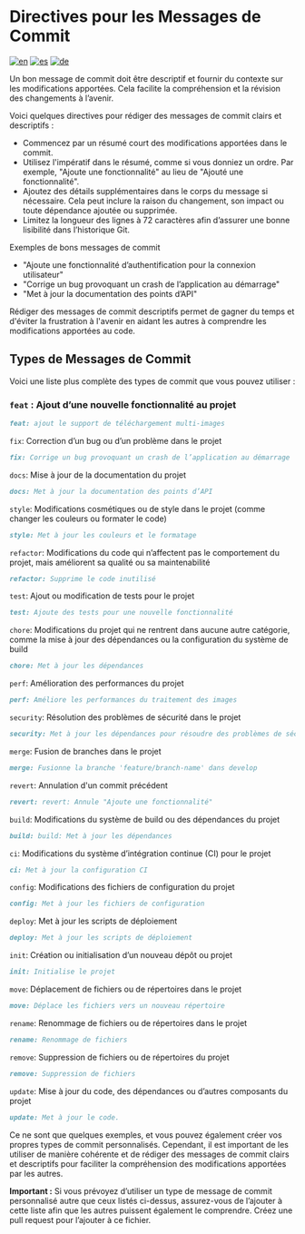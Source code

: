 # Directives pour les Messages de Commit
<!--
Support multi-langue pour COMMIT_MESSAGE_GUIDELINES
-->

[![en](https://img.shields.io/badge/lang-en-red.svg)](../../COMMIT_MESSAGE_GUIDELINES.md)
[![es](https://img.shields.io/badge/lang-es-yellow.svg)](COMMIT_MESSAGE_GUIDELINES.es.md)
[![de](https://img.shields.io/badge/lang-de-black.svg)](COMMIT_MESSAGE_GUIDELINES.de.md)

Un bon message de commit doit être descriptif et fournir du contexte sur les modifications apportées. Cela facilite la compréhension et la révision des changements à l’avenir.

Voici quelques directives pour rédiger des messages de commit clairs et descriptifs :

- Commencez par un résumé court des modifications apportées dans le commit.
- Utilisez l'impératif dans le résumé, comme si vous donniez un ordre. Par exemple, "Ajoute une fonctionnalité" au lieu de "Ajouté une fonctionnalité".
- Ajoutez des détails supplémentaires dans le corps du message si nécessaire. Cela peut inclure la raison du changement, son impact ou toute dépendance ajoutée ou supprimée.
- Limitez la longueur des lignes à 72 caractères afin d’assurer une bonne lisibilité dans l’historique Git.

Exemples de bons messages de commit

- "Ajoute une fonctionnalité d’authentification pour la connexion utilisateur"
- "Corrige un bug provoquant un crash de l’application au démarrage"
- "Met à jour la documentation des points d’API"

Rédiger des messages de commit descriptifs permet de gagner du temps et d'éviter la frustration à l'avenir en aidant les autres à comprendre les modifications apportées au code.

## Types de Messages de Commit

Voici une liste plus complète des types de commit que vous pouvez utiliser :

### `feat` : Ajout d’une nouvelle fonctionnalité au projet

```markdown
feat: ajout le support de téléchargement multi-images
```

`fix`: Correction d’un bug ou d’un problème dans le projet

```markdown
fix: Corrige un bug provoquant un crash de l’application au démarrage
```

`docs`: Mise à jour de la documentation du projet

```markdown
docs: Met à jour la documentation des points d’API
```

`style`: Modifications cosmétiques ou de style dans le projet (comme changer les couleurs ou formater le code)

```markdown
style: Met à jour les couleurs et le formatage
```

`refactor`: Modifications du code qui n’affectent pas le comportement du projet, mais améliorent sa qualité ou sa maintenabilité

```markdown
refactor: Supprime le code inutilisé
```

`test`: Ajout ou modification de tests pour le projet

```markdown
test: Ajoute des tests pour une nouvelle fonctionnalité
```

`chore`: Modifications du projet qui ne rentrent dans aucune autre catégorie, comme la mise à jour des dépendances ou la configuration du système de build

```markdown
chore: Met à jour les dépendances
```

`perf`: Amélioration des performances du projet

```markdown
perf: Améliore les performances du traitement des images
```

`security`: Résolution des problèmes de sécurité dans le projet

```markdown
security: Met à jour les dépendances pour résoudre des problèmes de sécurité
```

`merge`: Fusion de branches dans le projet

```markdown
merge: Fusionne la branche 'feature/branch-name' dans develop
```

`revert`: Annulation d'un commit précédent

```markdown
revert: revert: Annule "Ajoute une fonctionnalité"
```

`build`: Modifications du système de build ou des dépendances du projet

```markdown
build: build: Met à jour les dépendances
```

`ci`: Modifications du système d’intégration continue (CI) pour le projet

```markdown
ci: Met à jour la configuration CI
```

`config`: Modifications des fichiers de configuration du projet

```markdown
config: Met à jour les fichiers de configuration
```

`deploy`: Met à jour les scripts de déploiement

```markdown
deploy: Met à jour les scripts de déploiement

```

`init`: Création ou initialisation d’un nouveau dépôt ou projet

```markdown
init: Initialise le projet

```

`move`: Déplacement de fichiers ou de répertoires dans le projet

```markdown
move: Déplace les fichiers vers un nouveau répertoire
```

`rename`: Renommage de fichiers ou de répertoires dans le projet

```markdown
rename: Renommage de fichiers
```

`remove`: Suppression de fichiers ou de répertoires du projet

```markdown
remove: Suppression de fichiers
```

`update`: Mise à jour du code, des dépendances ou d’autres composants du projet

```markdown
update: Met à jour le code. 
```

Ce ne sont que quelques exemples, et vous pouvez également créer vos propres types de commit personnalisés. Cependant, il est important de les utiliser de manière cohérente et de rédiger des messages de commit clairs et descriptifs pour faciliter la compréhension des modifications apportées par les autres.

**Important :** Si vous prévoyez d’utiliser un type de message de commit personnalisé autre que ceux listés ci-dessus, assurez-vous de l’ajouter à cette liste afin que les autres puissent également le comprendre. Créez une pull request pour l’ajouter à ce fichier.